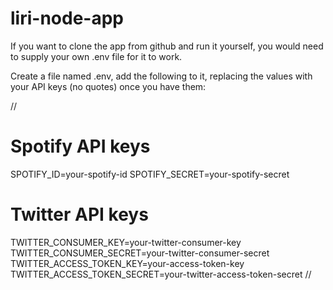 # liri-node-app

If you want to clone the app from github and run it yourself, you would need to supply your own .env file for it to work.

Create a file named .env, add the following to it, replacing the values with your API keys (no quotes) once you have them:

//
# Spotify API keys

SPOTIFY_ID=your-spotify-id
SPOTIFY_SECRET=your-spotify-secret

# Twitter API keys

TWITTER_CONSUMER_KEY=your-twitter-consumer-key
TWITTER_CONSUMER_SECRET=your-twitter-consumer-secret
TWITTER_ACCESS_TOKEN_KEY=your-access-token-key
TWITTER_ACCESS_TOKEN_SECRET=your-twitter-access-token-secret
//